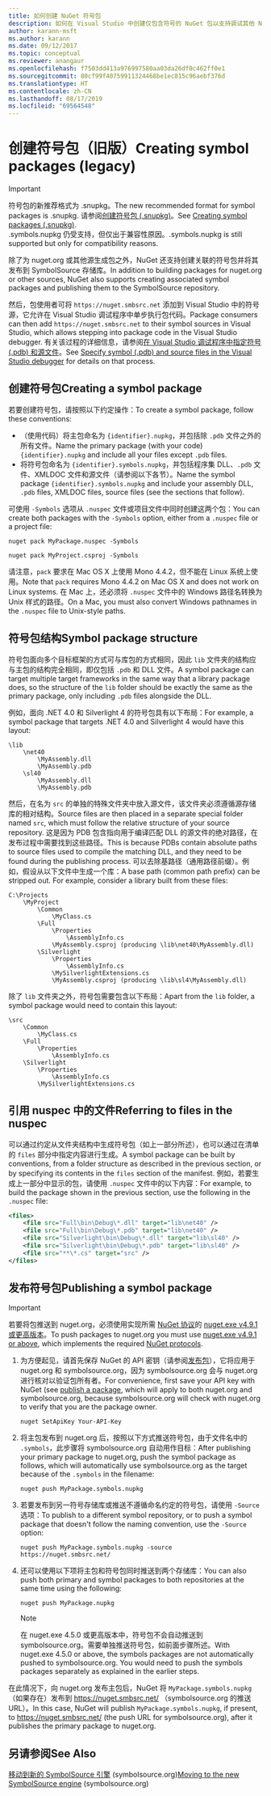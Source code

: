 ```yaml
---
title: 如何创建 NuGet 符号包
description: 如何在 Visual Studio 中创建仅包含符号的 NuGet 包以支持调试其他 NuGet 包。
author: karann-msft
ms.author: karann
ms.date: 09/12/2017
ms.topic: conceptual
ms.reviewer: anangaur
ms.openlocfilehash: f7503dd413a976997580aa03da26df0c462ff0e1
ms.sourcegitcommit: 80cf99f40759911324468be1ec815c96aebf376d
ms.translationtype: HT
ms.contentlocale: zh-CN
ms.lasthandoff: 08/17/2019
ms.locfileid: "69564548"
---
```

# <a name="creating-symbol-packages-legacy"></a><span data-ttu-id="fc8c1-103">创建符号包（旧版）</span><span class="sxs-lookup"><span data-stu-id="fc8c1-103">Creating symbol packages (legacy)</span></span>

> [!Important]
> <span data-ttu-id="fc8c1-104">符号包的新推荐格式为 .snupkg。</span><span class="sxs-lookup"><span data-stu-id="fc8c1-104">The new recommended format for symbol packages is .snupkg.</span></span> <span data-ttu-id="fc8c1-105">请参阅[创建符号包 (.snupkg)](Symbol-Packages-snupkg.md)。</span><span class="sxs-lookup"><span data-stu-id="fc8c1-105">See [Creating symbol packages (.snupkg)](Symbol-Packages-snupkg.md).</span></span> </br>
> <span data-ttu-id="fc8c1-106">.symbols.nupkg 仍受支持，但仅出于兼容性原因。</span><span class="sxs-lookup"><span data-stu-id="fc8c1-106">.symbols.nupkg is still supported but only for compatibility reasons.</span></span>

<span data-ttu-id="fc8c1-107">除了为 nuget.org 或其他源生成包之外，NuGet 还支持创建关联的符号包并将其发布到 SymbolSource 存储库。</span><span class="sxs-lookup"><span data-stu-id="fc8c1-107">In addition to building packages for nuget.org or other sources, NuGet also supports creating associated symbol packages and publishing them to the SymbolSource repository.</span></span>

<span data-ttu-id="fc8c1-108">然后，包使用者可将 `https://nuget.smbsrc.net` 添加到 Visual Studio 中的符号源，它允许在 Visual Studio 调试程序中单步执行包代码。</span><span class="sxs-lookup"><span data-stu-id="fc8c1-108">Package consumers can then add `https://nuget.smbsrc.net` to their symbol sources in Visual Studio, which allows stepping into package code in the Visual Studio debugger.</span></span> <span data-ttu-id="fc8c1-109">有关该过程的详细信息，请参阅[在 Visual Studio 调试程序中指定符号 (.pdb) 和源文件](/visualstudio/debugger/specify-symbol-dot-pdb-and-source-files-in-the-visual-studio-debugger)。</span><span class="sxs-lookup"><span data-stu-id="fc8c1-109">See [Specify symbol (.pdb) and source files in the Visual Studio debugger](/visualstudio/debugger/specify-symbol-dot-pdb-and-source-files-in-the-visual-studio-debugger) for details on that process.</span></span>

## <a name="creating-a-symbol-package"></a><span data-ttu-id="fc8c1-110">创建符号包</span><span class="sxs-lookup"><span data-stu-id="fc8c1-110">Creating a symbol package</span></span>

<span data-ttu-id="fc8c1-111">若要创建符号包，请按照以下约定操作：</span><span class="sxs-lookup"><span data-stu-id="fc8c1-111">To create a symbol package, follow these conventions:</span></span>

- <span data-ttu-id="fc8c1-112">（使用代码）将主包命名为 `{identifier}.nupkg`，并包括除 `.pdb` 文件之外的所有文件。</span><span class="sxs-lookup"><span data-stu-id="fc8c1-112">Name the primary package (with your code) `{identifier}.nupkg` and include all your files except `.pdb` files.</span></span>
- <span data-ttu-id="fc8c1-113">将符号包命名为 `{identifier}.symbols.nupkg`，并包括程序集 DLL、`.pdb` 文件、XMLDOC 文件和源文件（请参阅以下各节）。</span><span class="sxs-lookup"><span data-stu-id="fc8c1-113">Name the symbol package `{identifier}.symbols.nupkg` and include your assembly DLL, `.pdb` files, XMLDOC files, source files (see the sections that follow).</span></span>

<span data-ttu-id="fc8c1-114">可使用 `-Symbols` 选项从 `.nuspec` 文件或项目文件中同时创建这两个包：</span><span class="sxs-lookup"><span data-stu-id="fc8c1-114">You can create both packages with the `-Symbols` option, either from a `.nuspec` file or a project file:</span></span>

```cli
nuget pack MyPackage.nuspec -Symbols

nuget pack MyProject.csproj -Symbols
```

<span data-ttu-id="fc8c1-115">请注意，`pack` 要求在 Mac OS X 上使用 Mono 4.4.2，但不能在 Linux 系统上使用。</span><span class="sxs-lookup"><span data-stu-id="fc8c1-115">Note that `pack` requires Mono 4.4.2 on Mac OS X and does not work on Linux systems.</span></span> <span data-ttu-id="fc8c1-116">在 Mac 上，还必须将 `.nuspec` 文件中的 Windows 路径名转换为 Unix 样式的路径。</span><span class="sxs-lookup"><span data-stu-id="fc8c1-116">On a Mac, you must also convert Windows pathnames in the `.nuspec` file to Unix-style paths.</span></span>

## <a name="symbol-package-structure"></a><span data-ttu-id="fc8c1-117">符号包结构</span><span class="sxs-lookup"><span data-stu-id="fc8c1-117">Symbol package structure</span></span>

<span data-ttu-id="fc8c1-118">符号包面向多个目标框架的方式可与库包的方式相同，因此 `lib` 文件夹的结构应与主包的结构完全相同，即仅包括 `.pdb` 和 DLL 文件。</span><span class="sxs-lookup"><span data-stu-id="fc8c1-118">A symbol package can target multiple target frameworks in the same way that a library package does, so the structure of the `lib` folder should be exactly the same as the primary package, only including `.pdb` files alongside the DLL.</span></span>

<span data-ttu-id="fc8c1-119">例如，面向 .NET 4.0 和 Silverlight 4 的符号包具有以下布局：</span><span class="sxs-lookup"><span data-stu-id="fc8c1-119">For example, a symbol package that targets .NET 4.0 and Silverlight 4 would have this layout:</span></span>

    \lib
        \net40
            \MyAssembly.dll
            \MyAssembly.pdb
        \sl40
            \MyAssembly.dll
            \MyAssembly.pdb

<span data-ttu-id="fc8c1-120">然后，在名为 `src` 的单独的特殊文件夹中放入源文件，该文件夹必须遵循源存储库的相对结构。</span><span class="sxs-lookup"><span data-stu-id="fc8c1-120">Source files are then placed in a separate special folder named `src`, which must follow the relative structure of your source repository.</span></span> <span data-ttu-id="fc8c1-121">这是因为 PDB 包含指向用于编译匹配 DLL 的源文件的绝对路径，在发布过程中需要找到这些路径。</span><span class="sxs-lookup"><span data-stu-id="fc8c1-121">This is because PDBs contain absolute paths to source files used to compile the matching DLL, and they need to be found during the publishing process.</span></span> <span data-ttu-id="fc8c1-122">可以去除基路径（通用路径前缀）。例如，假设从以下文件中生成一个库：</span><span class="sxs-lookup"><span data-stu-id="fc8c1-122">A base path (common path prefix) can be stripped out. For example, consider a library built from these files:</span></span>

    C:\Projects
        \MyProject
            \Common
                \MyClass.cs
            \Full
                \Properties
                    \AssemblyInfo.cs
                \MyAssembly.csproj (producing \lib\net40\MyAssembly.dll)
            \Silverlight
                \Properties
                    \AssemblyInfo.cs
                \MySilverlightExtensions.cs
                \MyAssembly.csproj (producing \lib\sl4\MyAssembly.dll)

<span data-ttu-id="fc8c1-123">除了 `lib` 文件夹之外，符号包需要包含以下布局：</span><span class="sxs-lookup"><span data-stu-id="fc8c1-123">Apart from the `lib` folder, a symbol package would need to contain this layout:</span></span>

    \src
        \Common
            \MyClass.cs
        \Full
            \Properties
                \AssemblyInfo.cs
        \Silverlight
            \Properties
                \AssemblyInfo.cs
            \MySilverlightExtensions.cs

## <a name="referring-to-files-in-the-nuspec"></a><span data-ttu-id="fc8c1-124">引用 nuspec 中的文件</span><span class="sxs-lookup"><span data-stu-id="fc8c1-124">Referring to files in the nuspec</span></span>

<span data-ttu-id="fc8c1-125">可以通过约定从文件夹结构中生成符号包（如上一部分所述），也可以通过在清单的 `files` 部分中指定内容进行生成。</span><span class="sxs-lookup"><span data-stu-id="fc8c1-125">A symbol package can be built by conventions, from a folder structure as described in the previous section, or by specifying its contents in the `files` section of the manifest.</span></span> <span data-ttu-id="fc8c1-126">例如，若要生成上一部分中显示的包，请使用 `.nuspec` 文件中的以下内容：</span><span class="sxs-lookup"><span data-stu-id="fc8c1-126">For example, to build the package shown in the previous section, use the following in the `.nuspec` file:</span></span>

```xml
<files>
    <file src="Full\bin\Debug\*.dll" target="lib\net40" />
    <file src="Full\bin\Debug\*.pdb" target="lib\net40" />
    <file src="Silverlight\bin\Debug\*.dll" target="lib\sl40" />
    <file src="Silverlight\bin\Debug\*.pdb" target="lib\sl40" />
    <file src="**\*.cs" target="src" />
</files>
```

## <a name="publishing-a-symbol-package"></a><span data-ttu-id="fc8c1-127">发布符号包</span><span class="sxs-lookup"><span data-stu-id="fc8c1-127">Publishing a symbol package</span></span>

> [!Important]
> <span data-ttu-id="fc8c1-128">若要将包推送到 nuget.org，必须使用实现所需 [NuGet 协议](../api/nuget-protocols.md)的 [nuget.exe v4.9.1 或更高版本](https://www.nuget.org/downloads)。</span><span class="sxs-lookup"><span data-stu-id="fc8c1-128">To push packages to nuget.org you must use [nuget.exe v4.9.1 or above](https://www.nuget.org/downloads), which implements the required [NuGet protocols](../api/nuget-protocols.md).</span></span>

1. <span data-ttu-id="fc8c1-129">为方便起见，请首先保存 NuGet 的 API 密钥（请参阅[发布包](../nuget-org/publish-a-package.md)），它将应用于 nuget.org 和 symbolsource.org，因为 symbolsource.org 会与 nuget.org 进行核对以验证包所有者。</span><span class="sxs-lookup"><span data-stu-id="fc8c1-129">For convenience, first save your API key with NuGet (see [publish a package](../nuget-org/publish-a-package.md), which will apply to both nuget.org and symbolsource.org, because symbolsource.org will check with nuget.org to verify that you are the package owner.</span></span>

    ```cli
    nuget SetApiKey Your-API-Key
    ```

2. <span data-ttu-id="fc8c1-130">将主包发布到 nuget.org 后，按照以下方式推送符号包，由于文件名中的 `.symbols`，此步骤将 symbolsource.org 自动用作目标：</span><span class="sxs-lookup"><span data-stu-id="fc8c1-130">After publishing your primary package to nuget.org, push the symbol package as follows, which will automatically use symbolsource.org as the target because of the `.symbols` in the filename:</span></span>

    ```cli
    nuget push MyPackage.symbols.nupkg
    ```

3. <span data-ttu-id="fc8c1-131">若要发布到另一符号存储库或推送不遵循命名约定的符号包，请使用 `-Source` 选项：</span><span class="sxs-lookup"><span data-stu-id="fc8c1-131">To publish to a different symbol repository, or to push a symbol package that doesn't follow the naming convention, use the `-Source` option:</span></span>

    ```cli
    nuget push MyPackage.symbols.nupkg -source https://nuget.smbsrc.net/
    ```

4. <span data-ttu-id="fc8c1-132">还可以使用以下项将主包和符号包同时推送到两个存储库：</span><span class="sxs-lookup"><span data-stu-id="fc8c1-132">You can also push both primary and symbol packages to both repositories at the same time using the following:</span></span>

    ```cli
    nuget push MyPackage.nupkg
    ```

   > [!Note]
   > <span data-ttu-id="fc8c1-133">在 nuget.exe 4.5.0 或更高版本中，符号包不会自动推送到 symbolsource.org。需要单独推送符号包，如前面步骤所述。</span><span class="sxs-lookup"><span data-stu-id="fc8c1-133">With nuget.exe 4.5.0 or above, the symbols packages are not automatically pushed to symbolsource.org. You would need to push the symbols packages separately as explained in the earlier steps.</span></span>
   
<span data-ttu-id="fc8c1-134">在此情况下，向 nuget.org 发布主包后，NuGet 将 `MyPackage.symbols.nupkg`（如果存在）发布到 https://nuget.smbsrc.net/ （symbolsource.org 的推送 URL）。</span><span class="sxs-lookup"><span data-stu-id="fc8c1-134">In this case, NuGet will publish `MyPackage.symbols.nupkg`, if present, to https://nuget.smbsrc.net/ (the push URL for symbolsource.org), after it publishes the primary package to nuget.org.</span></span>

## <a name="see-also"></a><span data-ttu-id="fc8c1-135">另请参阅</span><span class="sxs-lookup"><span data-stu-id="fc8c1-135">See Also</span></span>

<span data-ttu-id="fc8c1-136">[移动到新的 SymbolSource 引擎](https://tripleemcoder.com/2015/10/04/moving-to-the-new-symbolsource-engine/) (symbolsource.org)</span><span class="sxs-lookup"><span data-stu-id="fc8c1-136">[Moving to the new SymbolSource engine](https://tripleemcoder.com/2015/10/04/moving-to-the-new-symbolsource-engine/) (symbolsource.org)</span></span>
